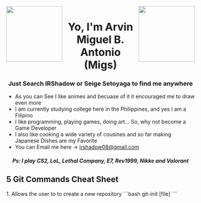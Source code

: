 <img src="https://media.tenor.com/9Lap7-Ko1jIAAAAj/rem-transparent.gif" align="left" width="150"/>
<img src="https://media.tenor.com/7WbRvUKO9JUAAAAj/ram-png.gif" align="right" width="150"/>

<h1 align="center">Yo, I'm Arvin Miguel B. Antonio (Migs)</h1>
<h3 align="center">Just Search IRShadow or Seige Setoyaga to find me anywhere</h3>  

- As you can See I like animes and becuase of it it encouraged me to draw even more
- I am currently studying college here in the Philippines, and yes I am a Filipino
- I like programming, playing games, doing art... So, why not become a Game Developer
- I also like cooking a wide variety of cousines and so far making Japanese DIshes are my Favorite
- You can Email me here -> irshadow08@gmail.com
<h5 align="center">Ps: I play CS2, LoL, Lethal Company, E7, Rev1999, Nikke and Valorant</h5> 

<h2>5 Git Commands Cheat Sheet</h2>
1. Allows the user to to create a new repository
```bash 
git-init [file]
```